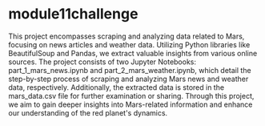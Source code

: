 # module11challenge
This project encompasses scraping and analyzing data related to Mars, focusing on news articles and weather data. Utilizing Python libraries like BeautifulSoup and Pandas, we extract valuable insights from various online sources. The project consists of two Jupyter Notebooks: part_1_mars_news.ipynb and part_2_mars_weather.ipynb, which detail the step-by-step process of scraping and analyzing Mars news and weather data, respectively. Additionally, the extracted data is stored in the mars_data.csv file for further examination or sharing. Through this project, we aim to gain deeper insights into Mars-related information and enhance our understanding of the red planet's dynamics.
